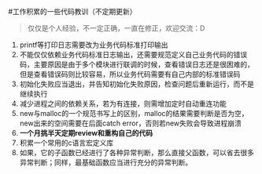 #工作积累的一些代码教训（不定期更新）
> 仅仅是个人经验，不一定正确，一直在修正，欢迎交流：D

1. printf等打印日志需要改为业务代码标准打印输出
2. 不能仅仅依赖业务代码标准日志输出，还需要规范定义自己业务代码的错误码，主要原因是由于多个模块进行联调的时候，查看错误日志还是很困难的，但是查看错误码则比较容易，所以业务代码需要有自己内部的标准错误码
2. 初始化失败应当退出，并告知初始化失败原因，检查问题后重新运行，而不是继续执行
3. 减少进程之间的依赖关系，若为有连接，则需增加定时自动重连功能
4. new与malloc的一个规范书写上的区别，malloc的结果需要判断是否为空，new出来的空间需要在后面catch error，否则若new失败会导致进程崩溃
5. **一个月挑半天定期review和重构自己的代码**
6. 积累一个常用的c语言宏定义库
7. 如果，它的子函数已经进行了各种异常判断，那么直接父函数，可以省去很多异常判断；同样，最基础函数应当进行充分的异常判断。